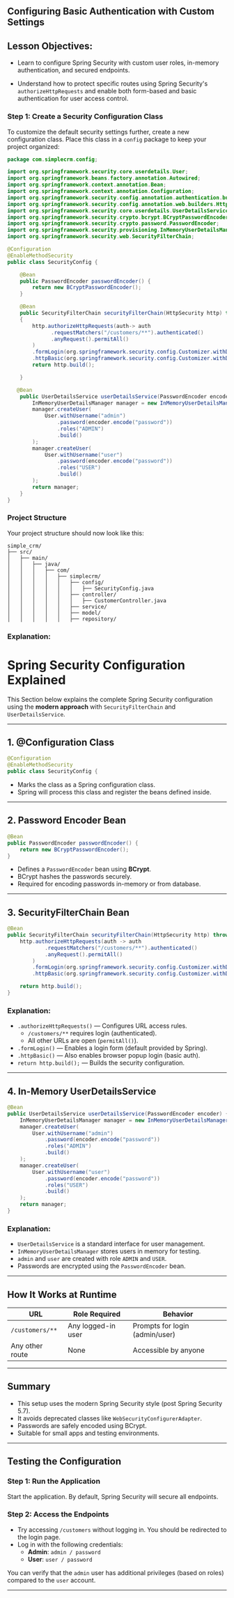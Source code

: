##  Configuring Basic Authentication with Custom Settings

## Lesson Objectives:

- Learn to configure Spring Security with custom user roles, in-memory authentication, and secured endpoints.  

- Understand how to protect specific routes using Spring Security's `authorizeHttpRequests` and enable both form-based and basic authentication for user access control.  

### Step 1: Create a Security Configuration Class

To customize the default security settings further, create a new configuration class. Place this class in a `config` package to keep your project organized:

```java
package com.simplecrm.config;

import org.springframework.security.core.userdetails.User;
import org.springframework.beans.factory.annotation.Autowired;
import org.springframework.context.annotation.Bean;
import org.springframework.context.annotation.Configuration;
import org.springframework.security.config.annotation.authentication.builders.AuthenticationManagerBuilder;
import org.springframework.security.config.annotation.web.builders.HttpSecurity;
import org.springframework.security.core.userdetails.UserDetailsService;
import org.springframework.security.crypto.bcrypt.BCryptPasswordEncoder;
import org.springframework.security.crypto.password.PasswordEncoder;
import org.springframework.security.provisioning.InMemoryUserDetailsManager;
import org.springframework.security.web.SecurityFilterChain;

@Configuration
@EnableMethodSecurity
public class SecurityConfig {

    @Bean
    public PasswordEncoder passwordEncoder() {
        return new BCryptPasswordEncoder();
    }

    @Bean
    public SecurityFilterChain securityFilterChain(HttpSecurity http) throws Exception
    {
        http.authorizeHttpRequests(auth-> auth
              .requestMatchers("/customers/**").authenticated()
              .anyRequest().permitAll()
        )
        .formLogin(org.springframework.security.config.Customizer.withDefaults()) 
        .httpBasic(org.springframework.security.config.Customizer.withDefaults()); 
        return http.build();

    }

   @Bean
    public UserDetailsService userDetailsService(PasswordEncoder encoder) {
        InMemoryUserDetailsManager manager = new InMemoryUserDetailsManager();
        manager.createUser(
            User.withUsername("admin")
                .password(encoder.encode("password"))
                .roles("ADMIN")
                .build()
        );
        manager.createUser(
            User.withUsername("user")
                .password(encoder.encode("password"))
                .roles("USER")
                .build()
        );
        return manager;
    }
}
```

### Project Structure

Your project structure should now look like this:

```
simple_crm/
├── src/
│   ├── main/
│   │   ├── java/
│   │   │   ├── com/
│   │   │   │   ├── simplecrm/
│   │   │   │   │   ├── config/
│   │   │   │   │   │   ├── SecurityConfig.java
│   │   │   │   │   ├── controller/
│   │   │   │   │   │   ├── CustomerController.java
│   │   │   │   │   ├── service/
│   │   │   │   │   ├── model/
│   │   │   │   │   ├── repository/
```

### Explanation:


#  Spring Security Configuration Explained

This Section below explains the complete Spring Security configuration using the **modern approach** with `SecurityFilterChain` and `UserDetailsService`.

---

##  1. @Configuration Class

```java
@Configuration
@EnableMethodSecurity
public class SecurityConfig {
```
- Marks the class as a Spring configuration class.
- Spring will process this class and register the beans defined inside.

---

##  2. Password Encoder Bean

```java
@Bean
public PasswordEncoder passwordEncoder() {
    return new BCryptPasswordEncoder();
}
```

- Defines a `PasswordEncoder` bean using **BCrypt**.
- BCrypt hashes the passwords securely.
- Required for encoding passwords in-memory or from database.

---

##  3. SecurityFilterChain Bean

```java
@Bean
public SecurityFilterChain securityFilterChain(HttpSecurity http) throws Exception {
    http.authorizeHttpRequests(auth -> auth
            .requestMatchers("/customers/**").authenticated()
            .anyRequest().permitAll()
        )
        .formLogin(org.springframework.security.config.Customizer.withDefaults())
        .httpBasic(org.springframework.security.config.Customizer.withDefaults());

    return http.build();
}
```

###  Explanation:
- `.authorizeHttpRequests()` — Configures URL access rules.
    - `/customers/**` requires login (authenticated).
    - All other URLs are open (`permitAll()`).
- `.formLogin()` — Enables a login form (default provided by Spring).
- `.httpBasic()` — Also enables browser popup login (basic auth).
- `return http.build();` — Builds the security configuration.

---

##  4. In-Memory UserDetailsService

```java
@Bean
public UserDetailsService userDetailsService(PasswordEncoder encoder) {
    InMemoryUserDetailsManager manager = new InMemoryUserDetailsManager();
    manager.createUser(
        User.withUsername("admin")
            .password(encoder.encode("password"))
            .roles("ADMIN")
            .build()
    );
    manager.createUser(
        User.withUsername("user")
            .password(encoder.encode("password"))
            .roles("USER")
            .build()
    );
    return manager;
}
```

###  Explanation:
- `UserDetailsService` is a standard interface for user management.
- `InMemoryUserDetailsManager` stores users in memory for testing.
- `admin` and `user` are created with role `ADMIN` and `USER`.
- Passwords are encrypted using the `PasswordEncoder` bean.

---

##  How It Works at Runtime

| URL                | Role Required       | Behavior                          |
|--------------------|---------------------|-----------------------------------|
| `/customers/**`    | Any logged-in user  | Prompts for login (admin/user)    |
| Any other route    | None                | Accessible by anyone              |

---

##  Summary

- This setup uses the modern Spring Security style (post Spring Security 5.7).
- It avoids deprecated classes like `WebSecurityConfigurerAdapter`.
- Passwords are safely encoded using BCrypt.
- Suitable for small apps and testing environments.

---



##  Testing the Configuration

### Step 1: Run the Application
Start the application. By default, Spring Security will secure all endpoints.

### Step 2: Access the Endpoints
- Try accessing `/customers` without logging in. You should be redirected to the login page.
- Log in with the following credentials:
  - **Admin**: `admin / password`
  - **User**: `user / password`

You can verify that the `admin` user has additional privileges (based on roles) compared to the `user` account.

---

